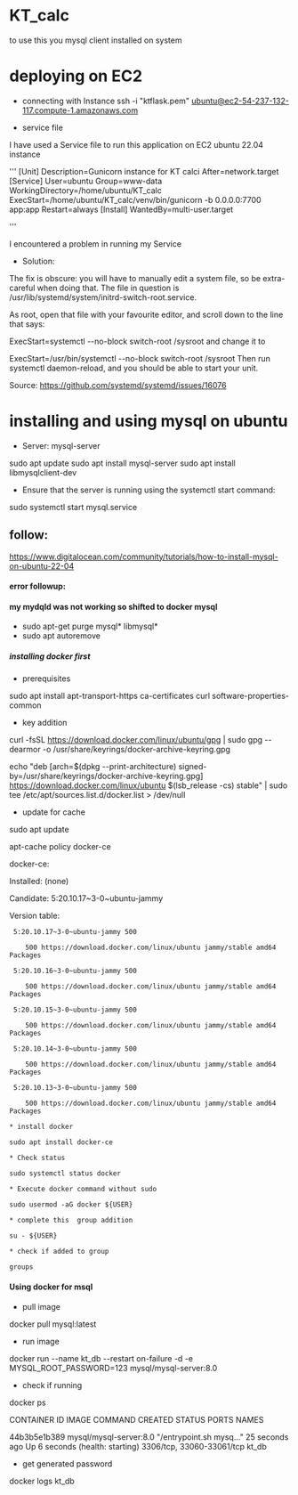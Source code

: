 # KT_calc

to use this you mysql client installed on system

# deploying on EC2
* connecting with Instance
ssh -i "ktflask.pem" ubuntu@ec2-54-237-132-117.compute-1.amazonaws.com

* service file

I have used a Service file to run this application on EC2 ubuntu 22.04 instance

'''
[Unit]
Description=Gunicorn instance for KT calci
After=network.target
[Service]
User=ubuntu
Group=www-data
WorkingDirectory=/home/ubuntu/KT_calc
ExecStart=/home/ubuntu/KT_calc/venv/bin/gunicorn -b 0.0.0.0:7700 app:app
Restart=always
[Install]
WantedBy=multi-user.target

'''

I encountered a problem in running my Service 


* Solution:

The fix is obscure: you will have to manually edit a system file, so be extra-careful when doing that. The file in question is /usr/lib/systemd/system/initrd-switch-root.service.

As root, open that file with your favourite editor, and scroll down to the line that says:

ExecStart=systemctl --no-block switch-root /sysroot
and change it to

ExecStart=/usr/bin/systemctl --no-block switch-root /sysroot
Then run systemctl daemon-reload, and you should be able to start your unit.

Source: https://github.com/systemd/systemd/issues/16076

# installing and using mysql on ubuntu

* Server: mysql-server

sudo apt update
sudo apt install mysql-server
sudo apt install libmysqlclient-dev

* Ensure that the server is running using the systemctl start command:

sudo systemctl start mysql.service

## follow:
https://www.digitalocean.com/community/tutorials/how-to-install-mysql-on-ubuntu-22-04

#### error followup:

#### my mydqld was not working so shifted to docker mysql

* sudo apt-get purge mysql\* libmysql\*
* sudo apt autoremove

##### installing docker first

* prerequisites

sudo apt install apt-transport-https ca-certificates curl software-properties-common

* key addition

curl -fsSL https://download.docker.com/linux/ubuntu/gpg | sudo gpg --dearmor -o /usr/share/keyrings/docker-archive-keyring.gpg

echo "deb [arch=$(dpkg --print-architecture) signed-by=/usr/share/keyrings/docker-archive-keyring.gpg] https://download.docker.com/linux/ubuntu $(lsb_release -cs) stable" | sudo tee /etc/apt/sources.list.d/docker.list > /dev/null

* update for cache

sudo apt update

apt-cache policy docker-ce

docker-ce:

  Installed: (none)

  Candidate: 5:20.10.17~3-0~ubuntu-jammy

  Version table:

     5:20.10.17~3-0~ubuntu-jammy 500

        500 https://download.docker.com/linux/ubuntu jammy/stable amd64 Packages

     5:20.10.16~3-0~ubuntu-jammy 500

        500 https://download.docker.com/linux/ubuntu jammy/stable amd64 Packages

     5:20.10.15~3-0~ubuntu-jammy 500

        500 https://download.docker.com/linux/ubuntu jammy/stable amd64 Packages

     5:20.10.14~3-0~ubuntu-jammy 500

        500 https://download.docker.com/linux/ubuntu jammy/stable amd64 Packages

     5:20.10.13~3-0~ubuntu-jammy 500

        500 https://download.docker.com/linux/ubuntu jammy/stable amd64 Packages

    * install docker

    sudo apt install docker-ce

    * Check status

    sudo systemctl status docker

    * Execute docker command without sudo

    sudo usermod -aG docker ${USER}

    * complete this  group addition 

    su - ${USER}

    * check if added to group

    groups

#### Using docker for msql

* pull image

docker pull mysql:latest

* run image

docker run --name kt_db  --restart on-failure  -d    -e MYSQL_ROOT_PASSWORD=123 mysql/mysql-server:8.0

* check if running

docker ps

CONTAINER ID   IMAGE                    COMMAND                  CREATED          STATUS                            PORTS                       NAMES

44b3b5e1b389   mysql/mysql-server:8.0   "/entrypoint.sh mysq…"   25 seconds ago   Up 6 seconds (health: starting)   3306/tcp, 33060-33061/tcp   kt_db

* get generated password

docker logs kt_db





